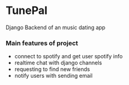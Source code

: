 # TunePal
Django Backend of an music dating app 


### Main features of project
- connect to spotify and get user spotify info
- realtime chat with django channels
- requesting to find new friends
- notify users with sending email 



